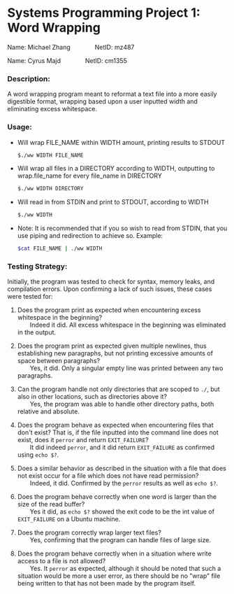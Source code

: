 # Systems Programming Project 1: Word Wrapping

Name: Michael Zhang&emsp;&emsp;&emsp;&emsp;NetID: mz487

Name: Cyrus Majd&emsp;&emsp;&emsp;&emsp;NetID: cm1355
 
### Description:
A word wrapping program meant to reformat a text file into a more easily digestible format, wrapping based upon a user inputted width and eliminating excess whitespace.
 
### Usage:
 - Will wrap FILE_NAME within WIDTH amount, printing results to STDOUT
    ```sh
    $./ww WIDTH FILE_NAME
    ```
 - Will wrap all files in a DIRECTORY  according to WIDTH, outputting to wrap.file_name for every file_name in DIRECTORY
    ```sh
    $./ww WIDTH DIRECTORY
    ```
 - Will read in from STDIN and print to STDOUT, according to WIDTH
    ```sh
    $./ww WIDTH
    ```
 - Note: It is recommended that if you so wish to read from STDIN, that you use piping and redirection to achieve so. Example:
    ```sh
    $cat FILE_NAME | ./ww WIDTH
    ```
### Testing Strategy:
Initially, the program was tested to check for syntax, memory leaks, and compilation errors. Upon confirming a lack of such issues, these cases were tested for:

1) Does the program print as expected when encountering excess whitespace in the beginning?\
&emsp;&emsp;Indeed it did. All excess whitespace in the beginning was eliminated in the output.

2) Does the program print as expected given multiple newlines, thus establishing new paragraphs, but not printing excessive amounts of space between paragraphs?\
&emsp;&emsp;Yes, it did. Only a singular empty line was printed between any two paragraphs.

3) Can the program handle not only directories that are scoped to ```./```, but also in other locations, such as directories above it?\
&emsp;&emsp;Yes, the program was able to handle other directory paths, both relative and absolute.

4) Does the program behave as expected when encountering files that don't exist? That is, if the file inputted into the command line does not exist, does it ```perror``` and return ```EXIT_FAILURE```?\
&emsp;&emsp;It did indeed ```perror```, and it did return ```EXIT_FAILURE``` as confirmed using ```echo $?```.

5) Does a similar behavior as described in the situation with a file that does not exist occur for a file which does not have read permission?\
&emsp;&emsp;Indeed, it did. Confirmed by the ```perror``` results as well as ```echo $?```.

6) Does the program behave correctly when one word is larger than the size of the read buffer?\
&emsp;&emsp;Yes it did, as ```echo $?``` showed the exit code to be the int value of ```EXIT_FAILURE``` on a Ubuntu machine.

7) Does the program correctly wrap larger text files?\
&emsp;&emsp;Yes, confirming that the program can handle files of large size.

8) Does the program behave correctly when in a situation where write access to a file is not allowed?\
&emsp;&emsp;Yes. It ```perror``` as expected, although it should be noted that such a situation would be more a user error, as there should be no "wrap" file being written to that has not been made by the program itself.
